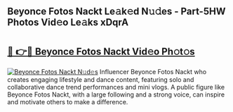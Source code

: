 ## Beyonce Fotos Nackt Le𝚊k𝚎d N𝚞𝚍es - Part-5HW Photos Vid𝚎o Le𝚊ks xDqrA

# <h2><a href="http://fb1t9tk.evod.top/?m=Beyonce+Fotos+Nackt">🔗 👉🔴 Beyonce Fotos Nackt Vid𝚎o Ph𝚘t𝚘s</a></h2>

[![Beyonce Fotos Nackt N𝚞d𝚎s](https://i.imgur.com/8V9OHl7.gif)](http://fb1t9tk.evod.top/?m=Beyonce+Fotos+Nackt)
Influencer Beyonce Fotos Nackt who creates engaging lifestyle and dance content, featuring solo and collaborative dance trend performances and mini vlogs. A public figure like Beyonce Fotos Nackt, with a large following and a strong voice, can inspire and motivate others to make a difference. 
